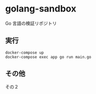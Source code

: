 # golang-sandbox

Go 言語の検証リポジトリ 
## 実行

```
docker-compose up
docker-compose exec app go run main.go
```

## その他
その２

